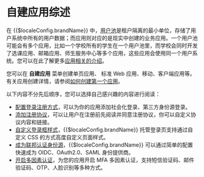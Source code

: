 # 自建应用综述

<LastUpdated/>

在 {{$localeConfig.brandName}} 中，[用户池](/concepts/user-pool.md)是租户隔离的最小单位，存储了用户系统中所有的用户数据；而应用则对应的是现实中创建的业务应用。一个用户池可能会有多个应用，比如一个学校所有的学生在一个用户池里，而学校会同时开发了选课应用、邮箱应用、师生服务中心等多个应用，这些应用会使用同一个用户系统。您可以在此了解更多[应用相关的介绍](/concepts/application.md)。

您可以在 **自建应用** 菜单创建单页应用、 标准 Web 应用、移动、客户端应用等。有关应用创建详情，请参阅[如何创建第一个应用](./create-app.md)。

以下内容不分先后顺序，您可以选择自己感兴趣的内容进行阅读：

- [配置登录注册方式](./config-login-methods.md)，可以为你的应用添加社会化登录、第三方身份源登录。
- [添加注册协议](./agreements.md)，可以让用户在注册前先阅读并同意注册协议，你可以自定义协议内容和链接。
- [自定义登录框样式](./custom-styles.md)，{{$localeConfig.brandName}} 托管登录页支持通过自定义 CSS 的方式高度自定义页面样式。
- [成为联邦认证身份源](./identity-provider.md)，{{$localeConfig.brandName}} 可以通过简单的配置快速成为 OIDC、OAuth2.0、SAML 身份提供商。
- [开启多因素认证](./mfa.md)，为您的应用开启 MFA 多因素认证，支持短信验证码、邮件验证码、OTP、人脸识别等多种方式。

